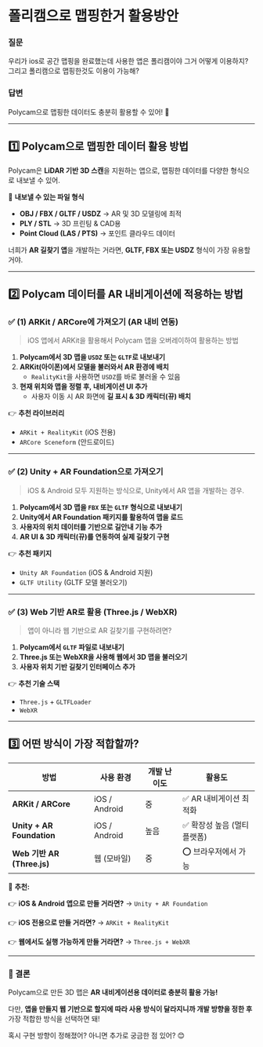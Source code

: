 # 폴리캠으로 맵핑한거 활용방안

### 질문

 우리가 ios로 공간 맵핑을 완료했는데 사용한 앱은 폴리캠이야 그거 어떻게 이용하지? 그리고 폴리캠으로 맵핑한것도 이용이 가능해?

### 답변

Polycam으로 맵핑한 데이터도 충분히 활용할 수 있어! 🎉

---

## **1️⃣ Polycam으로 맵핑한 데이터 활용 방법**

Polycam은 **LiDAR 기반 3D 스캔**을 지원하는 앱으로, 맵핑한 데이터를 다양한 형식으로 내보낼 수 있어.

🔹 **내보낼 수 있는 파일 형식**

- **OBJ / FBX / GLTF / USDZ** → AR 및 3D 모델링에 최적
- **PLY / STL** → 3D 프린팅 & CAD용
- **Point Cloud (LAS / PTS)** → 포인트 클라우드 데이터

너희가 **AR 길찾기 앱**을 개발하는 거라면, **GLTF, FBX 또는 USDZ** 형식이 가장 유용할 거야.

---

## **2️⃣ Polycam 데이터를 AR 내비게이션에 적용하는 방법**

### ✅ **(1) ARKit / ARCore에 가져오기 (AR 내비 연동)**

> iOS 앱에서 ARKit을 활용해서 Polycam 맵을 오버레이하여 활용하는 방법
> 
1. **Polycam에서 3D 맵을 `USDZ` 또는 `GLTF`로 내보내기**
2. **ARKit(아이폰)에서 모델을 불러와서 AR 환경에 배치**
    - `RealityKit`을 사용하면 `USDZ`를 바로 불러올 수 있음
3. **현재 위치와 맵을 정렬 후, 내비게이션 UI 추가**
    - 사용자 이동 시 AR 화면에 **길 표시 & 3D 캐릭터(뀨) 배치**

👉 **추천 라이브러리**

- `ARKit + RealityKit` (iOS 전용)
- `ARCore Sceneform` (안드로이드)

---

### ✅ **(2) Unity + AR Foundation으로 가져오기**

> iOS & Android 모두 지원하는 방식으로, Unity에서 AR 앱을 개발하는 경우.
> 
1. **Polycam에서 3D 맵을 `FBX` 또는 `GLTF` 형식으로 내보내기**
2. **Unity에서 AR Foundation 패키지를 활용하여 맵을 로드**
3. **사용자의 위치 데이터를 기반으로 길안내 기능 추가**
4. **AR UI & 3D 캐릭터(뀨)를 연동하여 실제 길찾기 구현**

👉 **추천 패키지**

- `Unity AR Foundation` (iOS & Android 지원)
- `GLTF Utility` (GLTF 모델 불러오기)

---

### ✅ **(3) Web 기반 AR로 활용 (Three.js / WebXR)**

> 앱이 아니라 웹 기반으로 AR 길찾기를 구현하려면?
> 
1. **Polycam에서 `GLTF` 파일로 내보내기**
2. **Three.js 또는 WebXR을 사용해 웹에서 3D 맵을 불러오기**
3. **사용자 위치 기반 길찾기 인터페이스 추가**

👉 **추천 기술 스택**

- `Three.js` + `GLTFLoader`
- `WebXR`

---

## **3️⃣ 어떤 방식이 가장 적합할까?**

| 방법 | 사용 환경 | 개발 난이도 | 활용도 |
| --- | --- | --- | --- |
| **ARKit / ARCore** | iOS / Android | 중 | ✅ AR 내비게이션 최적화 |
| **Unity + AR Foundation** | iOS / Android | 높음 | ✅ 확장성 높음 (멀티플랫폼) |
| **Web 기반 AR (Three.js)** | 웹 (모바일) | 중 | ⭕ 브라우저에서 가능 |

📌 **추천:**

👉 **iOS & Android 앱으로 만들 거라면?** → `Unity + AR Foundation`

👉 **iOS 전용으로 만들 거라면?** → `ARKit + RealityKit`

👉 **웹에서도 실행 가능하게 만들 거라면?** → `Three.js + WebXR`

---

### **🔹 결론**

Polycam으로 만든 3D 맵은 **AR 내비게이션용 데이터로 충분히 활용 가능!**

다만, **앱을 만들지 웹 기반으로 할지에 따라 사용 방식이 달라지니까 개발 방향을 정한 후** 가장 적합한 방식을 선택하면 돼!

혹시 구현 방향이 정해졌어? 아니면 추가로 궁금한 점 있어? 😊